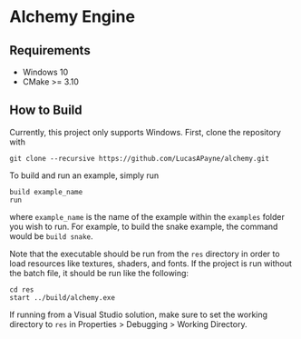 # Alchemy Engine

## Requirements

- Windows 10
- CMake >= 3.10

## How to Build

Currently, this project only supports Windows. First, clone the repository with

    git clone --recursive https://github.com/LucasAPayne/alchemy.git

To build and run an example, simply run

    build example_name
    run

where `example_name` is the name of the example within the `examples` folder you wish to run. For example, to build the snake example, the command would be `build snake`.

Note that the executable should be run from the `res` directory in order to load resources like textures, shaders, and fonts. If the project is run without the batch file, it should be run like the following:

    cd res
    start ../build/alchemy.exe

If running from a Visual Studio solution, make sure to set the working directory to `res` in Properties > Debugging > Working Directory.
